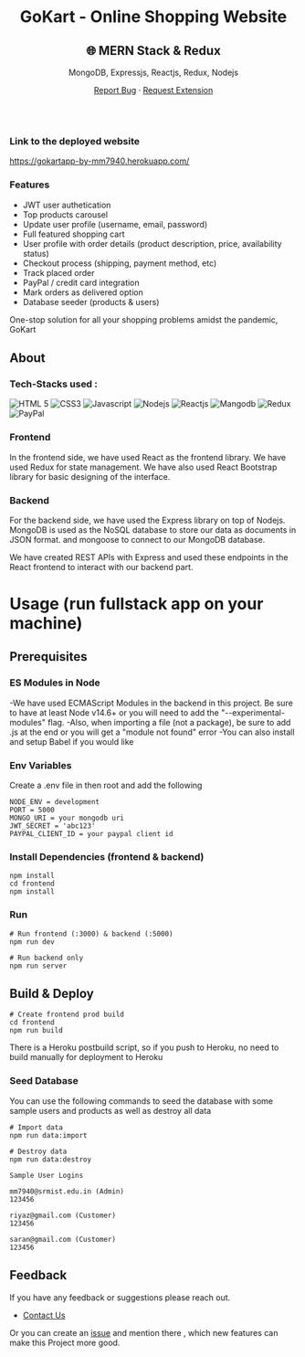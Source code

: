 <h1 align="center">GoKart - Online Shopping Website</h1>
<h2 align="center">
🌐 MERN Stack & Redux
</h2>
<p align="center">
MongoDB, Expressjs, Reactjs, Redux, Nodejs
</p>

<p align="center">
    <a href="https://github.com/mm7940/GoKart/issues">Report Bug</a>
    ·
    <a href="https://github.com/mm7940/GoKart/issues">Request Extension </a>
  </p>
<br>

<!-- > This project is a fullstack implementation in MongoDB, Expressjs, React/Redux, Nodejs.
 -->
<br>

<!-- ------------------------------------------------------------------------------------------------------------------------------------------------------ -->
<!-- ------------------------------------------------------------------------------------------------------------------------------------------------------------- -->
<!-- > This project is a part of IIT BOMBAY'S E-SUMMIT'22 | I-HACK Hackathon
<br>
<a href="https://github.com/mm7940/GoKart/issues"><img src="https://www.ecell.in/esummit/ttmm/images/Logo0.png"></a>
<br><br>
<div align="center">
    <a href="https://www.ecell.in/esummit/i-hack/">E-SUMMIT'22 | I-HACK</a>

</div>

<br>


<br>

 -->
<!-- ------------------------------------------------------------------------------------------------------------------------------------------------------ -->
<!-- ------------------------------------------------------------------------------------------------------------------------------------------------------------- -->





<!-- 
# Problem Statement

Dukaan Tech Track, where you can solve ANY problem of Indian Dukaandar using yourknowledge of ML, AI or any other technology and come up with an exciting solution that maysignificantly impact their lives.
<br>

## Problems faced by Indian Dukaandars and their solutions

### Problems

-   Low-to-no income during lockdowns
-   Unavailability of 24x7 services for the customers
-   Mis-management during festive seasons due to large crowds
-   Incapability of displaying all their products due to limited space
-   Increased manforce to handle customers
-   Limited reach of customers

### Solutions

-   During lockdown, people were obligated to stay indoors. This website can help consumers get the essential supplies at their doorsteps.
-   24x7 opportunity to shop online that saves time and effort
-   No crowd gatherings and unusual battles for parking
-   Multiple options and brands to display at a single place with a large volume of stock available online
-   Reduces the need of large manforce
-   Increases the reach of customers world-wide

Created an online shopping portal for Indian Dukandaars using MERN stack & Redux.
 -->

### Link to the deployed website

https://gokartapp-by-mm7940.herokuapp.com/

### Features

-   JWT user authetication
-   Top products carousel
-   Update user profile (username, email, password)
-   Full featured shopping cart
-   User profile with order details (product description, price, availability status)
-   Checkout process (shipping, payment method, etc)
-   Track placed order
-   PayPal / credit card integration
-   Mark orders as delivered option
-   Database seeder (products & users)

One-stop solution for all your shopping problems amidst the pandemic, GoKart

<!-- https://instaclone2305.herokuapp.com/ -->

## About


 ### Tech-Stacks used :

  ![HTML 5](https://img.shields.io/badge/HTML5-E34F26?style=for-the-badge&logo=html5&logoColor=white)
  ![CSS3](https://img.shields.io/badge/CSS3-1572B6?style=for-the-badge&logo=css3&logoColor=white)
  ![Javascript](https://img.shields.io/badge/JavaScript-323330?style=for-the-badge&logo=javascript&logoColor=F7DF1E)
  ![Nodejs](https://img.shields.io/badge/Node.js-43853D?style=for-the-badge&logo=node.js&logoColor=white)
  ![Reactjs](https://img.shields.io/badge/React-20232A?style=for-the-badge&logo=react&logoColor=61DAFB)
  ![Mangodb](https://img.shields.io/badge/MongoDB-4EA94B?style=for-the-badge&logo=mongodb&logoColor=white)
  ![Redux](https://img.shields.io/badge/Redux-593D88?style=for-the-badge&logo=redux&logoColor=white)
  ![PayPal](https://img.shields.io/badge/PayPal-00457C?style=for-the-badge&logo=paypal&logoColor=white)
  

### Frontend

In the frontend side, we have used React as the frontend library. We have used Redux for state management. We have also used React Bootstrap library for basic designing of the interface.

### Backend

For the backend side, we have used the Express library on top of Nodejs. MongoDB is used as the NoSQL database to store our data as documents in JSON format. and mongoose to connect to our MongoDB database.

We have created REST APIs with Express and used these endpoints in the React frontend to interact with our backend part.

# Usage (run fullstack app on your machine)

## Prerequisites

### ES Modules in Node

-We have used ECMAScript Modules in the backend in this project. Be sure to have at least Node v14.6+ or you will need to add the "--experimental-modules" flag.
-Also, when importing a file (not a package), be sure to add .js at the end or you will get a "module not found" error
-You can also install and setup Babel if you would like

### Env Variables

Create a .env file in then root and add the following

```
NODE_ENV = development
PORT = 5000
MONGO_URI = your mongodb uri
JWT_SECRET = 'abc123'
PAYPAL_CLIENT_ID = your paypal client id
```

### Install Dependencies (frontend & backend)

```
npm install
cd frontend
npm install
```

### Run

```
# Run frontend (:3000) & backend (:5000)
npm run dev

# Run backend only
npm run server
```

## Build & Deploy

```
# Create frontend prod build
cd frontend
npm run build
```

There is a Heroku postbuild script, so if you push to Heroku, no need to build manually for deployment to Heroku

### Seed Database

You can use the following commands to seed the database with some sample users and products as well as destroy all data

```
# Import data
npm run data:import

# Destroy data
npm run data:destroy
```

```
Sample User Logins

mm7940@srmist.edu.in (Admin)
123456

riyaz@gmail.com (Customer)
123456

saran@gmail.com (Customer)
123456
```



## Feedback

If you have any feedback or suggestions please reach out.  
* [Contact Us](mailto:mm7940@srmist.edu.in)
  
Or you can create an  <a href="https://github.com/mm7940/GoKart/issues">issue</a> and mention there , which new features can make this Project more good.

<!-- ------------------------------------------------------------------------------------------------------------------------------------------------------------------ -->

<br>
  
<br>

